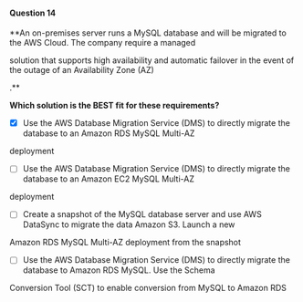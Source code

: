 #### Question  14


**An on-premises server runs a MySQL database and will be migrated to the AWS Cloud. The company require a managed

solution that supports high availability and automatic failover in the event of the outage of an Availability Zone (AZ)

.**


**Which solution is the BEST fit for these requirements?**


- [x] Use the AWS Database Migration Service (DMS) to directly migrate the database to an Amazon RDS MySQL Multi-AZ

deployment


- [ ] Use the AWS Database Migration Service (DMS) to directly migrate the database to an Amazon EC2 MySQL Multi-AZ

deployment


- [ ] Create a snapshot of the MySQL database server and use AWS DataSync to migrate the data Amazon S3. Launch a new

Amazon RDS MySQL Multi-AZ deployment from the snapshot


- [ ] Use the AWS Database Migration Service (DMS) to directly migrate the database to Amazon RDS MySQL. Use the Schema

Conversion Tool (SCT) to enable conversion from MySQL to Amazon RDS

